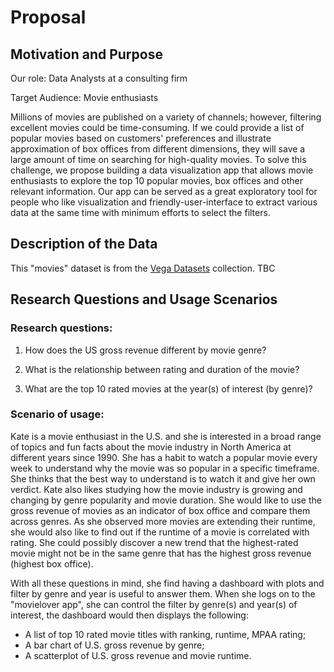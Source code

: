 # Proposal

## Motivation and Purpose

Our role: Data Analysts at a consulting firm

Target Audience: Movie enthusiasts 

Millions of movies are published on a variety of channels; however, filtering excellent movies could be time-consuming. If we could provide a list of popular movies based on customers' preferences and illustrate approximation of box offices from different dimensions, they will save a large amount of time on searching for high-quality movies. To solve this challenge, we propose building a data visualization app that allows movie enthusiasts to explore the top 10 popular movies, box offices and other relevant information. Our app can be served as a great exploratory tool for people who like visualization and friendly-user-interface to extract various data at the same time with minimum efforts to select the filters.

## Description of the Data

This "movies" dataset is from the [Vega Datasets][1] collection. 
TBC

## Research Questions and Usage Scenarios
### Research questions:

1. How does the US gross revenue different by movie genre?

2. What is the relationship between rating and duration of the movie?

3. What are the top 10 rated movies at the year(s) of interest (by genre)? 
### Scenario of usage:

Kate is a movie enthusiast in the U.S. and she is interested in a broad range of topics and fun facts about the movie industry in North America at different years since 1990. She has a habit to watch a popular movie every week to understand why the movie was so popular in a specific timeframe. She thinks that the best way to understand is to watch it and give her own verdict. Kate also likes studying how the movie industry is growing and changing by genre popularity and movie duration. She would like to use the gross revenue of movies as an indicator of box office and compare them across genres. As she observed more movies are extending their runtime, she would also like to find out if the runtime of a movie is correlated with rating. She could possibly discover a new trend that the highest-rated movie might not be in the same genre that has the highest gross revenue (highest box office).

With all these questions in mind, she find having a dashboard with plots and filter by genre and year is useful to answer them. When she logs on to the "movielover app", she can control the filter by genre(s) and year(s) of interest, the dashboard would then displays the following: 

- A list of top 10 rated movie titles with ranking, runtime, MPAA rating;
- A bar chart of U.S. gross revenue by genre;
- A scatterplot of U.S. gross revenue and movie runtime. 


[1]: https://github.com/vega/vega-datasets

